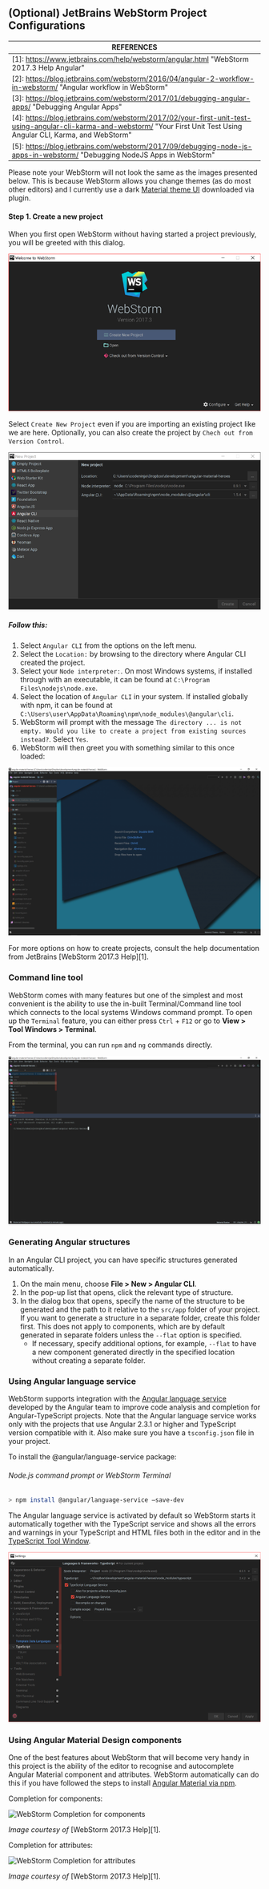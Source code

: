 ## (Optional) JetBrains WebStorm Project Configurations

| REFERENCES                               |
| ---------------------------------------- |
| [1]: https://www.jetbrains.com/help/webstorm/angular.html "WebStorm 2017.3 Help Angular" |
| [2]: https://blog.jetbrains.com/webstorm/2016/04/angular-2-workflow-in-webstorm/ "Angular workflow in WebStorm" |
| [3]: https://blog.jetbrains.com/webstorm/2017/01/debugging-angular-apps/ "Debugging Angular Apps" |
| [4]: https://blog.jetbrains.com/webstorm/2017/02/your-first-unit-test-using-angular-cli-karma-and-webstorm/ "Your First Unit Test Using Angular CLI, Karma, and WebStorm" |
| [5]: https://blog.jetbrains.com/webstorm/2017/09/debugging-node-js-apps-in-webstorm/ "Debugging NodeJS Apps in WebStorm" |

Please note your WebStorm will not look the same as the images presented below. This is because WebStorm allows you change themes (as do most other editors) and I currently use a dark [Material theme UI](https://plugins.jetbrains.com/plugin/8006-material-theme-ui) downloaded via plugin.



#### Step 1. Create a new project

When you first open WebStorm without having started a project previously, you will be greeted with this dialog. 

![WebStorm startup dialog](./img/webstorm-1.png)

Select `Create New Project` even if you are importing an existing project like we are here. Optionally, you can also create the project by `Chech out from Version Control`.

![WebStorm New Project dialog](./img/webstorm-2.png)

##### Follow this:

1. Select `Angular CLI` from the options on the left menu.
2. Select the `Location:` by browsing to the directory where Angular CLI created the project. 
3. Select your `Node interpreter:`. On most Windows systems, if installed through with an executable, it can be found at `C:\Program Files\nodejs\node.exe`.
4. Select the location of `Angular CLI` in your system. If installed globally with npm, it can be found at `C:\Users\user\AppData\Roaming\npm\node_modules\@angular\cli`.
5. WebStorm will prompt with the message `The directory ... is not empty. Would you like to create a project from existing sources instead?`. Select `Yes`.
6. WebStorm will then greet you with something similar to this once loaded:

![WebStorm Editor](./img/webstorm-2.1.png)

For more options on how to create projects, consult the help documentation from JetBrains [WebStorm 2017.3 Help][1].

### Command line tool

WebStorm comes with many features but one of the simplest and most convenient is the ability to use the in-built Terminal/Command line tool which connects to the local systems Windows command prompt. To open up the `Terminal` feature, you can either press `Ctrl` + `F12` or go to __View > Tool Windows > Terminal__.

From the terminal, you can run `npm` and `ng` commands directly. 

 ![WebStorm terminal opened](./img/webstorm-2.2.png)



### Generating Angular structures

In an Angular CLI project, you can have specific structures generated automatically.

1. On the main menu, choose __File > New > Angular CLI__.
2. In the pop-up list that opens, click the relevant type of structure.
3. In the dialog box that opens, specify the name of the structure to be generated and the path to it relative to the `src/app` folder of your project. If you want to generate a structure in a separate folder, create this folder first. This does not apply to components, which are by default generated in separate folders unless the `--flat` option is specified.
   * If necessary, specify additional options, for example, `--flat` to have a new component generated directly in the specified location without creating a separate folder.



### Using Angular language service

WebStorm supports integration with the [Angular language service](http://angularjs.blogspot.ru/2016/12/angular-230-now-available.html) developed by the Angular team to improve code analysis and completion for Angular-TypeScript projects. Note that the Angular language service works only with the projects that use Angular 2.3.1 or higher and TypeScript version compatible with it. Also make sure you have a `tsconfig.json` file in your project.

To install the @angular/language-service package:

###### Node.js command prompt _or_ WebStorm Terminal

```bash
> npm install @angular/language-service –save-dev
```

The Angular language service is activated by default so WebStorm starts it automatically together with the TypeScript service and shows all the errors and warnings in your TypeScript and HTML files both in the editor and in the [TypeScript Tool Window](https://www.jetbrains.com/help/webstorm/typescript-tool-window.html). 

![WebStorm TypeScript Tool Window](./img/webstorm-4.png)



### Using Angular Material Design components

One of the best features about WebStorm that will become very handy in this project is the ability of the editor to recognise and autocomplete Angular Material component and attributes. WebStorm automatically can do this if you have followed the steps to install [Angular Material via npm](./2.1.3.md).

Completion for components:

![WebStorm Completion for components](https://www.jetbrains.com/help/img/idea/2017.3/ws_angular-material-component.png)

_Image courtesy of_ [WebStorm 2017.3 Help][1].

Completion for attributes:

![WebStorm Completion for attributes](https://www.jetbrains.com/help/img/idea/2017.3/ws_material-attribute.png)

_Image courtesy of_ [WebStorm 2017.3 Help][1].